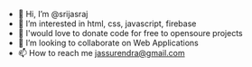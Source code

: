 - 👋 Hi, I’m @srijasraj
- 👀 I’m interested in html, css, javascript, firebase
- 🌱 I'would love to donate code for free to opensoure projects
- 💞️ I’m looking to collaborate on Web Applications
- 📫 How to reach me jassurendra@gmail.com

<!---
srijasraj/srijasraj is a ✨ special ✨ repository because its `README.md` (this file) appears on your GitHub profile.
You can click the Preview link to take a look at your changes.
--->
